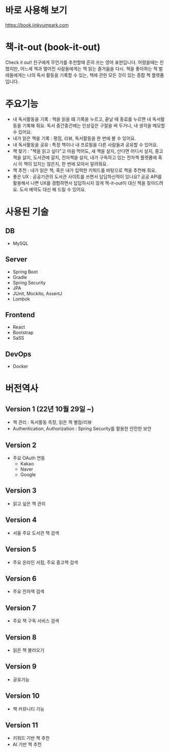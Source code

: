 # 바로 사용해 보기
https://book.jinkyumpark.com

# 책-it-out (book-it-out)
Check it out! 친구에게 무언가를 추천할때 흔히 쓰는 영어 표현입니다. 
어렸을때는 친했지만, 어느세 책과 멀어진 사람들에게는 책 읽는 즐거움을 다시.
책을 좋아하는 책 벌레들에게는 나의 독서 활동을 기록할 수 있는,
책에 관한 모든 것이 있는 종합 책 플렛폼입니다.

# 주요기능
- 내 독서활동을 기록 : 책을 읽을 떄 기록을 누르고, 끝날 때 종료를 누르면 내 독서활동을 기록해 줘요. 독서 중간중간에는 인상깊은 구절을 써 두거나, 내 생각을 메모할 수 있어요.
- 내가 읽은 책을 기록 : 평점, 리뷰, 독서활동을 한 번에 볼 수 있어요.
- 내 독서활동을 공유 : 특정 책이나 내 프로필을 다른 사람들과 공유할 수 있어요.
- 책 찾기 : "책을 읽고 싶다"고 마음 먹어도, 새 책을 살지, 산다면 어디서 살지, 중고책을 살지, 도서관에 갈지, 전자책을 살지, 내가 구독하고 있는 전자책 플랫폼에 혹시 이 책이 있지는 않은지, 한 번에 모아서 알려줘요. 
- 책 추천 : 내가 읽은 책, 혹은 내가 입력한 키워드를 바탕으로 책을 추천해 줘요.
- 좋은 UX : 공공기관의 도서관 사이트를 쓰면서 답답하신적이 있나요? 공공 API를 활용해서 나쁜 UX를 경험하면서 답답하시지 않게 책-it-out이 대신 책을 찾아드려요. 도서 예약도 대신 해 드릴 수 있어요.

# 사용된 기술
## DB
- MySQL

## Server
- Spring Boot
- Gradle
- Spring Security
- JPA
- JUnit, Mockito, AssertJ
- Lombok

## Frontend
- React
- Bootstrap
- SaSS

## DevOps
- Docker

# 버전역사
## Version 1 (22년 10월 29일 ~)
- 책 관리 : 독서활동 측정, 읽은 책 별점/리뷰
- Authentication, Authorization : Spring Security를 활용한 안전한 보안

## Version 2
- 주요 OAuth 연동
  - Kakao
  - Naver
  - Google

## Version 3
- 읽고 싶은 책 관리

## Version 4
- 서울 주요 도서관 책 검색

## Version 5
- 주요 온라인 서점, 주요 중고책 검색

## Version 6
- 주요 전자책 검색

## Version 7
- 주요 책 구독 서비스 검색

## Version 8
- 읽은 책 불러오기

## Version 9
- 공유기능

## Version 10
- 책 커뮤니티 기능

## Version 11
- 키워드 기반 책 추천
- AI 기반 책 추천
